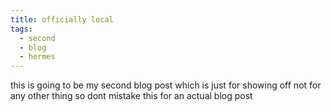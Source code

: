 ```yaml
---
title: officially local
tags:
  - second
  - blog
  - hermes
---
```

this is going to be my second blog post which is just for showing off not for any other thing so dont mistake this for an actual blog post
